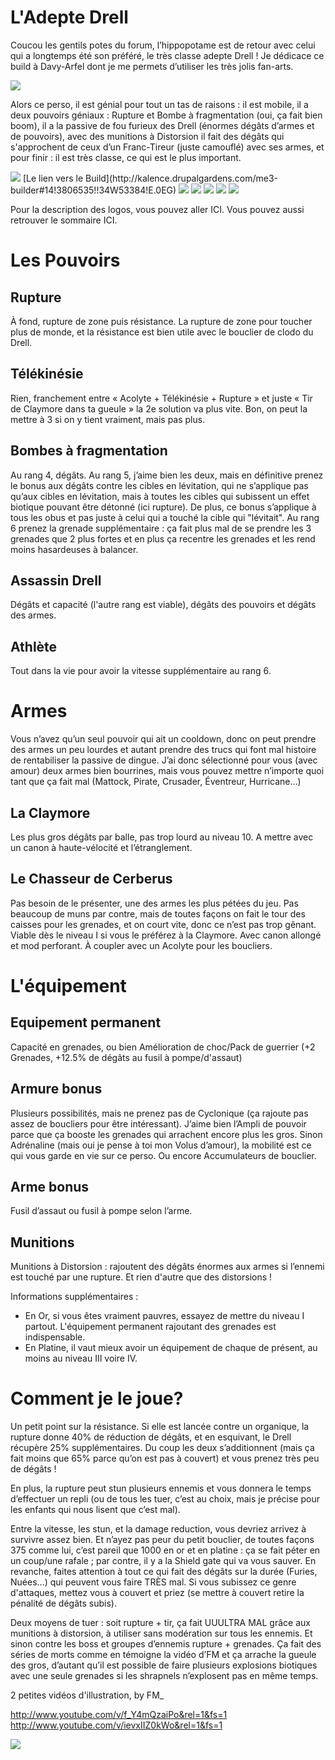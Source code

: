 # L'Adepte Drell


Coucou les gentils potes du forum, l’hippopotame est de retour avec celui qui a longtemps été son préféré, le très classe adepte Drell ! Je dédicace ce build à Davy-Arfel dont je me permets d’utiliser les très jolis fan-arts.

<img src="http://40.media.tumblr.com/39c809b282b44e817cb190c49e2478d6/tumblr_n569wehSrE1rdh38to1_r1_1280.jpg" />

Alors ce perso, il est génial pour tout un tas de raisons : il est mobile, il a deux pouvoirs géniaux : Rupture et Bombe à fragmentation (oui, ça fait bien boom), il a la passive de fou furieux des Drell (énormes dégâts d’armes et de pouvoirs), avec des munitions à Distorsion il fait des dégâts qui s'approchent de ceux d’un Franc-Tireur (juste camouflé) avec ses armes, et pour finir : il est très classe, ce qui est le plus important.

<img src="http://i.imgur.com/fbtGbBn.png" />
[Le lien vers le Build](http://kalence.drupalgardens.com/me3-builder#14!3806535!!34W53384!E.0EG)

<img src="http://i.imgur.com/t13UJEx.png" />
<img src="http://i.imgur.com/LGMKBLV.png" />
<img src="http://i.imgur.com/2S1O7nA.png" />
<img src="http://i.imgur.com/YQrWubE.png" />
<img src="http://i.imgur.com/bhyGlpb.png" />

Pour la description des logos, vous pouvez aller ICI. Vous pouvez aussi retrouver le sommaire ICI.

# Les Pouvoirs

## Rupture

À fond, rupture de zone puis résistance. La rupture de zone pour toucher plus de monde, et la résistance est bien utile avec le bouclier de clodo du Drell.

## Télékinésie

Rien, franchement entre « Acolyte + Télékinésie + Rupture » et juste « Tir de Claymore dans ta gueule » la 2e solution va plus vite. Bon, on peut la mettre à 3 si on y tient vraiment, mais pas plus.

## Bombes à fragmentation

Au rang 4, dégâts. Au rang 5, j’aime bien les deux, mais en définitive prenez le bonus aux dégâts contre les cibles en lévitation, qui ne s’applique pas qu’aux cibles en lévitation, mais à toutes les cibles qui subissent un effet biotique pouvant être détonné (ici rupture). De plus, ce bonus s’applique à tous les obus et pas juste à celui qui a touché la cible qui "lévitait". Au rang 6 prenez la grenade supplémentaire : ça fait plus mal de se prendre les 3 grenades que 2 plus fortes et en plus ça recentre les grenades et les rend moins hasardeuses à balancer.

## Assassin Drell

Dégâts et capacité (l'autre rang est viable), dégâts des pouvoirs et dégâts des armes.

## Athlète

Tout dans la vie pour avoir la vitesse supplémentaire au rang 6.



# Armes

Vous n’avez qu’un seul pouvoir qui ait un cooldown, donc on peut prendre des armes un peu lourdes et autant prendre des trucs qui font mal histoire de rentabiliser la passive de dingue. J’ai donc sélectionné pour vous (avec amour) deux armes bien bourrines, mais vous pouvez mettre n’importe quoi tant que ça fait mal (Mattock, Pirate, Crusader, Éventreur, Hurricane…)

## La Claymore

Les plus gros dégâts par balle, pas trop lourd au niveau 10. A mettre avec un canon à haute-vélocité et l’étranglement.

## Le Chasseur de Cerberus

Pas besoin de le présenter, une des armes les plus pétées du jeu. Pas beaucoup de muns par contre, mais de toutes façons on fait le tour des caisses pour les grenades, et on court vite, donc ce n’est pas trop gênant. Viable dès le niveau I si vous le préférez à la Claymore. Avec canon allongé et mod perforant. À coupler avec un Acolyte pour les boucliers.


# L'équipement

## Equipement permanent

Capacité en grenades, ou bien Amélioration de choc/Pack de guerrier (+2 Grenades, +12.5% de dégâts au fusil à pompe/d'assaut)

## Armure bonus

Plusieurs possibilités, mais ne prenez pas de Cyclonique (ça rajoute pas assez de boucliers pour être intéressant). J’aime bien l’Ampli de pouvoir parce que ça booste les grenades qui arrachent encore plus les gros. Sinon Adrénaline (mais oui je pense à toi mon Volus d’amour), la mobilité est ce qui vous garde en vie sur ce perso. Ou encore Accumulateurs de bouclier.

## Arme bonus

Fusil d’assaut ou fusil à pompe selon l’arme.

## Munitions

Munitions à Distorsion : rajoutent des dégâts énormes aux armes si l’ennemi est touché par une rupture. Et rien d'autre que des distorsions !

Informations supplémentaires :
 * En Or, si vous êtes vraiment pauvres, essayez de mettre du niveau I partout. L'équipement permanent rajoutant des grenades est indispensable.
 * En Platine, il vaut mieux avoir un équipement de chaque de présent, au moins au niveau III voire IV. 

# Comment je le joue?


Un petit point sur la résistance. Si elle est lancée contre un organique, la rupture donne 40% de réduction de dégâts, et en esquivant, le Drell récupère 25% supplémentaires. Du coup les deux s’additionnent (mais ça fait moins que 65% parce qu’on est pas à couvert) et vous prenez très peu de dégâts !

En plus, la rupture peut stun plusieurs ennemis et vous donnera le temps d’effectuer un repli (ou de tous les tuer, c’est au choix, mais je précise pour les enfants qui nous lisent que c’est mal).

Entre la vitesse, les stun, et la damage reduction, vous devriez arrivez à survivre assez bien. Et n’ayez pas peur du petit bouclier, de toutes façons 375 comme lui, c’est pareil que 1000 en or et en platine : ça se fait péter en un coup/une rafale ; par contre, il y a la Shield gate qui va vous sauver. En revanche, faites attention à tout ce qui fait des dégâts sur la durée (Furies, Nuées…) qui peuvent vous faire TRÈS mal. Si vous subissez ce genre d'attaques, mettez vous à couvert et priez (se mettre à couvert retire la pénalité de dégâts subis).

Deux moyens de tuer : soit rupture + tir, ça fait UUULTRA MAL grâce aux munitions à distorsion, à utiliser sans modération sur tous les ennemis. Et sinon contre les boss et groupes d’ennemis rupture + grenades. Ça fait des séries de morts comme en témoigne la vidéo d’FM et ça arrache la gueule des gros, d’autant qu’il est possible de faire plusieurs explosions biotiques avec une seule grenades si les shrapnels n’explosent pas en même temps.

2 petites vidéos d'illustration, by FM_

http://www.youtube.com/v/f_Y4mQzaiPo&rel=1&fs=1
http://www.youtube.com/v/ievxIIZ0kWo&rel=1&fs=1

<img src="http://pre15.deviantart.net/7808/th/pre/i/2014/177/7/7/hush___by_davinarfel-d7o0et3.jpg" />
